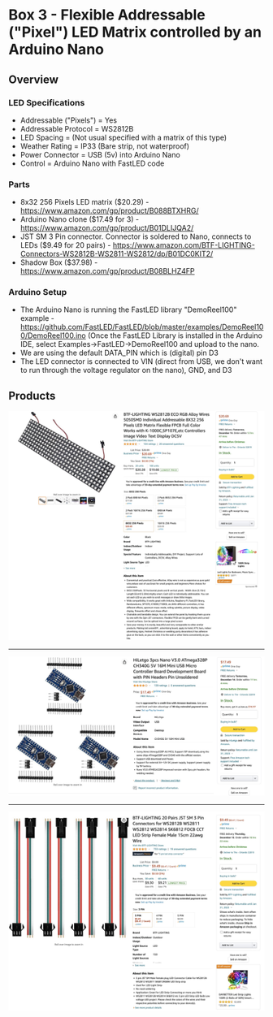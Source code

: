 # Box 3 - Flexible Addressable ("Pixel") LED Matrix controlled by an Arduino Nano

## Overview


### LED Specifications
* Addressable ("Pixels") = Yes
* Addressable Protocol = WS2812B
* LED Spacing = (Not usual specified with a matrix of this type)
* Weather Rating = IP33 (Bare strip, not waterproof)
* Power Connector = USB (5v) into Arduino Nano
* Control = Arduino Nano with FastLED code

### Parts
* 8x32 256 Pixels LED matrix ($20.29) - https://www.amazon.com/gp/product/B088BTXHRG/
* Arduino Nano clone ($17.49 for 3) - https://www.amazon.com/gp/product/B01DLIJQA2/
* JST SM 3 Pin connector. Connector is soldered to Nano, connects to LEDs ($9.49 for 20 pairs) - https://www.amazon.com/BTF-LIGHTING-Connectors-WS2812B-WS2811-WS2812/dp/B01DC0KIT2/
* Shadow Box ($37.98) - https://www.amazon.com/gp/product/B08BLHZ4FP

### Arduino Setup
* The Arduino Nano is running the FastLED library "DemoReel100" example - https://github.com/FastLED/FastLED/blob/master/examples/DemoReel100/DemoReel100.ino (Once the FastLED Library is installed in the Arduino IDE, select Examples->FastLED->DemoReel100 and upload to the nano.
* We are using the default DATA_PIN which is (digital) pin D3
* The LED connector is connected to VIN (direct from USB, we don't want to run through the voltage regulator on the nano), GND, and D3

## Products

![LED product listing on Amazon](https://raw.githubusercontent.com/makerfx/light-boxes/main/images/box3-led-matrix-amazon.jpg)

---

![Arduino Nano clones product listing on Amazon](https://raw.githubusercontent.com/makerfx/light-boxes/main/images/arduino-nano-clones-amazon.jpg)

---

![JST SM Connector product listing on Amazon](https://raw.githubusercontent.com/makerfx/light-boxes/main/images/jst-sm-3pin-led-connectors.jpg)
